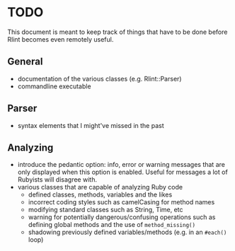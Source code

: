 # TODO

This document is meant to keep track of things that have to be done before
Rlint becomes even remotely useful.

## General

* documentation of the various classes (e.g. Rlint::Parser)
* commandline executable

## Parser

* syntax elements that I might've missed in the past

## Analyzing

* introduce the pedantic option: info, error or warning messages that are only
  displayed when this option is enabled. Useful for messages a lot of Rubyists
  will disagree with.
* various classes that are capable of analyzing Ruby code
  * defined classes, methods, variables and the likes
  * incorrect coding styles such as camelCasing for method names
  * modifying standard classes such as String, Time, etc
  * warning for potentially dangerous/confusing operations such as defining
    global methods and the use of `method_missing()`
  * shadowing previously defined variables/methods (e.g. in an `#each()` loop)
